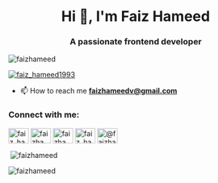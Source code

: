<h1 align="center">Hi 👋, I'm Faiz Hameed</h1>
<h3 align="center">A passionate frontend developer</h3>

<p align="left"> <img src="https://komarev.com/ghpvc/?username=faizhameed&label=Profile%20views&color=0e75b6&style=flat" alt="faizhameed" /> </p>

<p align="left"> <a href="https://twitter.com/faiz_hameed1993" target="blank"><img src="https://img.shields.io/twitter/follow/faiz_hameed1993?logo=twitter&style=for-the-badge" alt="faiz_hameed1993" /></a> </p>

- 📫 How to reach me **faizhameedv@gmail.com**

<h3 align="left">Connect with me:</h3>
<p align="left">
<a href="https://twitter.com/faiz_hameed1993" target="blank"><img align="center" src="https://cdn.jsdelivr.net/npm/simple-icons@3.0.1/icons/twitter.svg" alt="faiz_hameed1993" height="30" width="40" /></a>
<a href="https://linkedin.com/in/faizhameed" target="blank"><img align="center" src="https://cdn.jsdelivr.net/npm/simple-icons@3.0.1/icons/linkedin.svg" alt="faizhameed" height="30" width="40" /></a>
<a href="https://fb.com/faizhameed" target="blank"><img align="center" src="https://cdn.jsdelivr.net/npm/simple-icons@3.0.1/icons/facebook.svg" alt="faizhameed" height="30" width="40" /></a>
<a href="https://instagram.com/faiz_hameeed" target="blank"><img align="center" src="https://cdn.jsdelivr.net/npm/simple-icons@3.0.1/icons/instagram.svg" alt="faiz_hameeed" height="30" width="40" /></a>
<a href="https://medium.com/@faizhameed" target="blank"><img align="center" src="https://cdn.jsdelivr.net/npm/simple-icons@3.0.1/icons/medium.svg" alt="@faizhameed" height="30" width="40" /></a>
</p>


<p>&nbsp;<img align="center" src="https://github-readme-stats.vercel.app/api?username=faizhameed&show_icons=true&locale=en" alt="faizhameed" /></p>

<p><img align="center" src="https://github-readme-streak-stats.herokuapp.com/?user=faizhameed&" alt="faizhameed" /></p>
